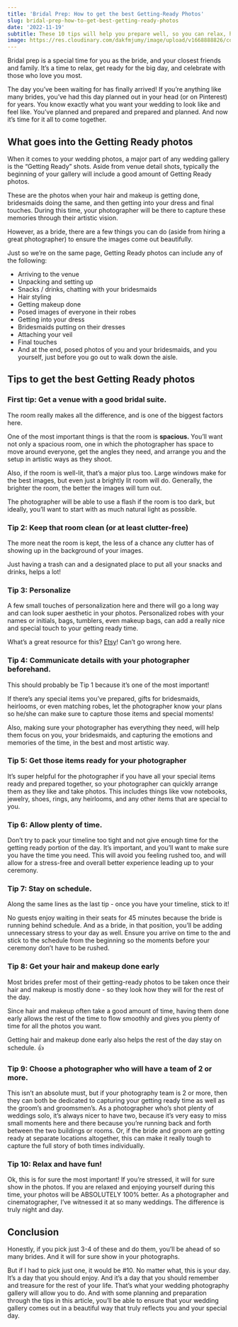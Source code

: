 ```yaml
---
title: 'Bridal Prep: How to get the best Getting-Ready Photos'
slug: bridal-prep-how-to-get-best-getting-ready-photos
date: '2022-11-19'
subtitle: These 10 tips will help you prepare well, so you can relax, have fun, and have your wedding photos turn out beautifully.
image: https://res.cloudinary.com/dakfmjumy/image/upload/v1668888826/content/posts/62e9a3cd1bd1f573ec71761e_AM3I3404_a6dolm_bydqrs.jpg
---
```


Bridal prep is a special time for you as the bride, and your closest friends and family. It’s a time to relax, get ready for the big day, and celebrate with those who love you most.

The day you’ve been waiting for has finally arrived! If you’re anything like many brides, you’ve had this day planned out in your head (or on Pinterest) for years. You know exactly what you want your wedding to look like and feel like. You’ve planned and prepared and prepared and planned. And now it’s time for it all to come together.

## What goes into the Getting Ready photos

When it comes to your wedding photos, a major part of any wedding gallery is the “Getting Ready” shots. Aside from venue detail shots, typically the beginning of your gallery will include a good amount of Getting Ready photos.

These are the photos when your hair and makeup is getting done, bridesmaids doing the same, and then getting into your dress and final touches. During this time, your photographer will be there to capture these memories through their artistic vision. 

However, as a bride, there are a few things you can do (aside from hiring a great photographer) to ensure the images come out beautifully.

Just so we’re on the same page, Getting Ready photos can include any of the following:

- Arriving to the venue
- Unpacking and setting up
- Snacks / drinks, chatting with your bridesmaids
- Hair styling
- Getting makeup done
- Posed images of everyone in their robes
- Getting into your dress
- Bridesmaids putting on their dresses
- Attaching your veil
- Final touches
- And at the end, posed photos of you and your bridesmaids, and you yourself, just before you go out to walk down the aisle.

## Tips to get the best Getting Ready photos

### First tip: Get a venue with a good bridal suite.

The room really makes all the difference, and is one of the biggest factors here. 

One of the most important things is that the room is **spacious.** You’ll want not only a spacious room, one in which the photographer has space to move around everyone, get the angles they need, and arrange you and the setup in artistic ways as they shoot.

Also, if the room is well-lit, that’s a major plus too. Large windows make for the best images, but even just a brightly lit room will do. Generally, the brighter the room, the better the images will turn out.

The photographer will be able to use a flash if the room is too dark, but ideally, you’ll want to start with as much natural light as possible.

### Tip 2: Keep that room clean (or at least clutter-free)

The more neat the room is kept, the less of a chance any clutter has of showing up in the background of your images. 

Just having a trash can and a designated place to put all your snacks and drinks, helps a lot!

### Tip 3: Personalize

A few small touches of personalization here and there will go a long way and can look super aesthetic in your photos. Personalized robes with your names or initials, bags, tumblers, even makeup bags, can add a really nice and special touch to your getting ready time.

What’s a great resource for this? [Etsy](https://www.etsy.com/)! Can’t go wrong here.

### Tip 4: Communicate details with your photographer beforehand.

This should probably be Tip 1 because it’s one of the most important!

If there’s any special items you’ve prepared, gifts for bridesmaids, heirlooms, or even matching robes, let the photographer know your plans so he/she can make sure to capture those items and special moments!

Also, making sure your photographer has everything they need, will help them focus on you, your bridesmaids, and capturing the emotions and memories of the time, in the best and most artistic way.

### Tip 5: Get those items ready for your photographer

It’s super helpful for the photographer if you have all your special items ready and prepared together, so your photographer can quickly arrange them as they like and take photos. This includes things like vow notebooks, jewelry, shoes, rings, any heirlooms, and any other items that are special to you.

### Tip 6: Allow plenty of time.

Don’t try to pack your timeline too tight and not give enough time for the getting ready portion of the day. It’s important, and you’ll want to make sure you have the time you need. This will avoid you feeling rushed too, and will allow for a stress-free and overall better experience leading up to your ceremony.

### Tip 7: Stay on schedule.

Along the same lines as the last tip - once you have your timeline, stick to it! 

No guests enjoy waiting in their seats for 45 minutes because the bride is running behind schedule. And as a bride, in that position, you’ll be adding unnecessary stress to your day as well. Ensure you arrive on time to the and stick to the schedule from the beginning so the moments before your ceremony don’t have to be rushed.

### Tip 8: Get your hair and makeup done early

Most brides prefer most of their getting-ready photos to be taken once their hair and makeup is mostly done - so they look how they will for the rest of the day. 

Since hair and makeup often take a good amount of time, having them done early allows the rest of the time to flow smoothly and gives you plenty of time for all the photos you want.

Getting hair and makeup done early also helps the rest of the day stay on schedule. 👍

### Tip 9: Choose a photographer who will have a team of 2 or more.

This isn’t an absolute must, but if your photography team is 2 or more, then they can both be dedicated to capturing your getting ready time as well as the groom’s and groomsmen’s. As a photographer who’s shot plenty of weddings solo, it’s always nicer to have two, because it’s very easy to miss small moments here and there because you’re running back and forth between the two buildings or rooms. Or, if the bride and groom are getting ready at separate locations altogether, this can make it really tough to capture the full story of both times individually.

### Tip 10: Relax and have fun!

Ok, this is for sure the most important! If you’re stressed, it will for sure show in the photos. If you are relaxed and enjoying yourself during this time, your photos will be ABSOLUTELY 100% better. As a photographer and cinematographer, I’ve witnessed it at so many weddings. The difference is truly night and day.

## Conclusion

Honestly, if you pick just 3-4 of these and do them, you’ll be ahead of so many brides. And it will for sure show in your photographs. 

But if I had to pick just one, it would be #10. No matter what, this is your day. It’s a day that you should enjoy. And it’s a day that you should remember and treasure for the rest of your life. That’s what your wedding photography gallery will allow you to do. And with some planning and preparation through the tips in this article, you’ll be able to ensure that your wedding gallery comes out in a beautiful way that truly reflects you and your special day.
